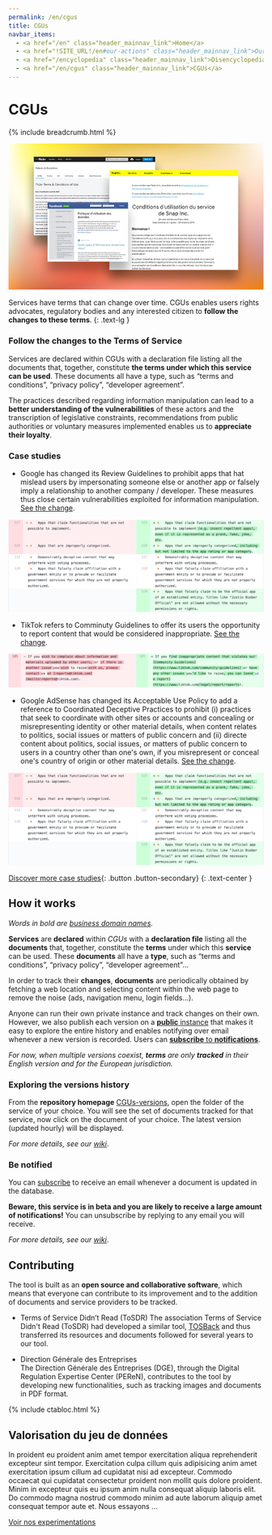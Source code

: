 ```yaml
---
permalink: /en/cgus
title: CGUs
navbar_items:
  - <a href="/en" class="header_mainnav_link">Home</a>
  - <a href="!SITE_URL!/en#our-actions" class="header_mainnav_link">Our actions</a>
  - <a href="/encyclopedia" class="header_mainnav_link">Disencyclopedia</a>
  - <a href="/en/cgus" class="header_mainnav_link">CGUs</a>
---
```


# CGUs

{% include breadcrumb.html %}

![](../../assets/img/cgus/thumb.jpg)

Services have terms that can change over time. CGUs enables users rights advocates, regulatory bodies and any interested citizen to **follow the changes to these terms**.
{: .text-lg }

### Follow the changes to the Terms of Service

Services are declared within CGUs with a declaration file listing all the documents that, together, constitute **the terms under which this service can be used**. These documents all have a type, such as “terms and conditions”, “privacy policy”, “developer agreement”.

The practices described regarding information manipulation can lead to a **better understanding of the vulnerabilities** of these actors and the transcription of legislative constraints, recommendations from public authorities or voluntary measures implemented enables us to **appreciate their loyalty**.

### Case studies

- Google has changed its Review Guidelines to prohibit apps that hat mislead users by impersonating someone else or another app or falsely imply a relationship to another company / developer. These measures thus close certain vulnerabilities exploited for information manipulation. [See the change](https://github.com/ambanum/CGUs-versions/commit/98f6c).

![](../../assets/img/cgus/google-case-studie.png)

- TikTok refers to Comminuty Guidelines to offer its users the opportunity to report content that would be considered inappropriate. [See the change](https://github.com/ambanum/CGUs-versions/commit/0d2f0386).

![](../../assets/img/cgus/tiktok-case-studie.png)

- Google AdSense has changed its Acceptable Use Policy to add a reference to Coordinated Deceptive Practices to prohibit (i) practices that seek to coordinate with other sites or accounts and concealing or misrepresenting identity or other material details, when content relates to politics, social issues or matters of public concern and (ii) directe content about politics, social issues, or matters of public concern to users in a country other than one's own, if you misrepresent or conceal one's country of origin or other material details. [See the change](https://github.com/ambanum/CGUs-versions/commit/c62b7).

![](../../assets/img/cgus/google-case-studie.png)

[Discover more case studies](https://github.com/ambanum/CGUs/wiki/%C3%89tudes-de-cas){: .button .button-secondary}
{: .text-center }

## How it works

_Words in bold are [business domain names](https://en.wikipedia.org/wiki/Domain-driven_design)._

**Services** are **declared** within _CGUs_ with a **declaration file** listing all the **documents** that, together, constitute the **terms** under which this **service** can be used. These **documents** all have a **type**, such as “terms and conditions”, “privacy policy”, “developer agreement”…

In order to track their **changes**, **documents** are periodically obtained by fetching a web location and selecting content within the web page to remove the noise (ads, navigation menu, login fields…).

Anyone can run their own private instance and track changes on their own. However, we also publish each version on a [**public** instance](https://github.com/ambanum/CGUs-versions) that makes it easy to explore the entire history and enables notifying over email whenever a new version is recorded.
Users can [**subscribe** to **notifications**](#be-notified).

_For now, when multiple versions coexist, **terms** are only **tracked** in their English version and for the European jurisdiction._

### Exploring the versions history

From the **repository homepage** [CGUs-versions](https://github.com/ambanum/CGUs-versions), open the folder of the service of your choice. You will see the set of documents tracked for that service, now click on the document of your choice. The latest version (updated hourly) will be displayed.

_For more details, see our [wiki](https://github.com/ambanum/CGUs#exploring-the-versions-history)_.

### Be notified

You can [subscribe](https://59692a77.sibforms.com/serve/MUIEAKuTv3y67e27PkjAiw7UkHCn0qVrcD188cQb-ofHVBGpvdUWQ6EraZ5AIb6vJqz3L8LDvYhEzPb2SE6eGWP35zXrpwEFVJCpGuER9DKPBUrifKScpF_ENMqwE_OiOZ3FdCV2ra-TXQNxB2sTEL13Zj8HU7U0vbbeF7TnbFiW8gGbcOa5liqmMvw_rghnEB2htMQRCk6A3eyj) to receive an email whenever a document is updated in the database.

**Beware, this service is in beta and you are likely to receive a large amount of notifications!** You can unsubscribe by replying to any email you will receive.

_For more details, see our [wiki](https://github.com/ambanum/CGUs#be-notified)_.

## Contributing

The tool is built as an **open source and collaborative software**, which means that everyone can contribute to its improvement and to the addition of documents and service providers to be tracked.

- Terms of Service Didn’t Read (ToSDR)
The association Terms of Service Didn't Read (ToSDR) had developed a similar tool, [TOSBack](https://tosback.org/) and thus transferred its resources and documents followed for several years to our tool. 

- Direction Générale des Entreprises  
The Direction Générale des Entreprises (DGE), through the Digital Regulation Expertise Center (PEReN), contributes to the tool by developing new functionalities, such as tracking images and documents in PDF format.

{% include ctabloc.html %}

## Valorisation du jeu de données

In proident eu proident anim amet tempor exercitation aliqua reprehenderit excepteur sint tempor. Exercitation culpa cillum quis adipisicing anim amet exercitation ipsum cillum ad cupidatat nisi ad excepteur. Commodo occaecat qui cupidatat consectetur proident non mollit quis dolore proident. Minim in excepteur quis eu ipsum anim nulla consequat aliquip laboris elit. Do commodo magna nostrud commodo minim ad aute laborum aliquip amet consequat tempor aute et.
Nous essayons ...

[Voir nos experimentations](/fr/)